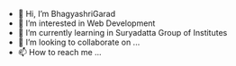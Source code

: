 - 👋 Hi, I’m BhagyashriGarad
- 👀 I’m interested in Web Development
- 🌱 I’m currently learning in Suryadatta Group of Institutes
- 💞️ I’m looking to collaborate on ...
- 📫 How to reach me ...

<!---
BhagyashriGarad/BhagyashriGarad is a ✨ special ✨ repository because its `README.md` (this file) appears on your GitHub profile.
You can click the Preview link to take a look at your changes.
--->
